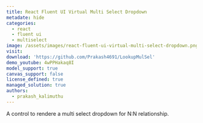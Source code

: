 ```yaml
---
title: React Fluent UI Virtual Multi Select Dropdown
metadate: hide
categories:
  - react
  - fluent ui
  - multiselect
image: /assets/images/react-fluent-ui-virtual-multi-select-dropdown.png
visit: 
download: 'https://github.com/Prakash4691/LookupMulSel'
demo_youtube: 4wPPHakaq8I
model_support: true
canvas_support: false
license_defined: true
managed_solution: true
authors:
  - prakash_kalimuthu
---
```

A control to rendere a multi select dropdown for N:N relationship.
